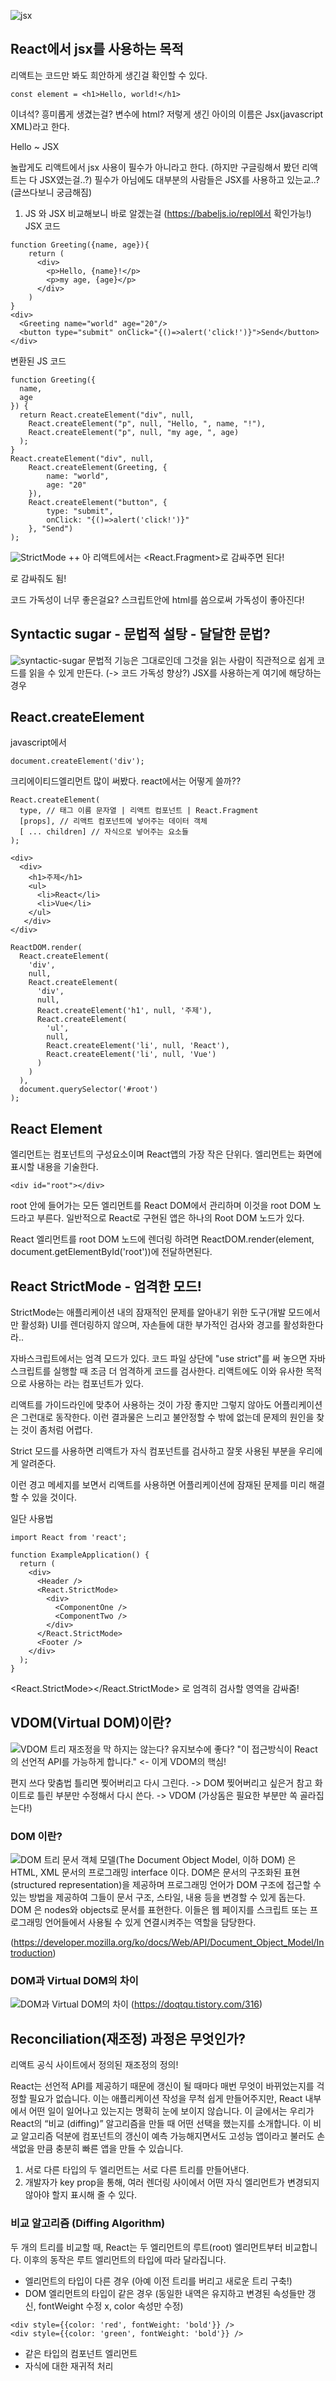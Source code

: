 ![jsx](/my-app/static/images/jsx.png)

## React에서 jsx를 사용하는 목적

리액트는 코드만 봐도 희안하게 생긴걸 확인할 수 있다.
```
const element = <h1>Hello, world!</h1>
```
이녀석? 흥미롭게 생겼는걸?
변수에 html? 저렇게 생긴 아이의 이름은 Jsx(javascript XML)라고 한다.

Hello ~ JSX 

놀랍게도 리액트에서 jsx 사용이 필수가 아니라고 한다. (하지만 구글링해서 봤던 리액트는 다 JSX였는걸..?)
필수가 아님에도 대부분의 사람들은 JSX를 사용하고 있는교..? (글쓰다보니 궁금해짐)

1. JS 와 JSX 비교해보니 바로 알겠는걸 (https://babeljs.io/repl에서 확인가능!)
JSX 코드
```
function Greeting({name, age}){
	return (
      <div>
    	<p>Hello, {name}!</p>
      	<p>my age, {age}</p>
      </div>
    )
}
<div>
  <Greeting name="world" age="20"/>
  <button type="submit" onClick="{()=>alert('click!')}">Send</button>
</div>
```
변환된 JS 코드
```
function Greeting({
  name,
  age
}) {
  return React.createElement("div", null, 
    React.createElement("p", null, "Hello, ", name, "!"), 
    React.createElement("p", null, "my age, ", age)
  );
}
React.createElement("div", null, 
    React.createElement(Greeting, {
        name: "world",
        age: "20"
    }), 
    React.createElement("button", {
        type: "submit",
        onClick: "{()=>alert('click!')}"
    }, "Send")
);
```

![StrictMode](/my-app/static/images/strictModeError.png)
++ 아 리액트에서는 <React.Fragment>로 감싸주면 된다! <div>로 감싸줘도 됨!  

코드 가독성이 너무 좋은걸요?
스크립트안에 html를 씀으로써 가독성이 좋아진다!

## Syntactic sugar - 문법적 설탕 - 달달한 문법?
![syntactic-sugar](/my-app/static/images/syntactic-sugar.jpg)
문법적 기능은 그대로인데 그것을 읽는 사람이 직관적으로 쉽게 코드를 읽을 수 있게 만든다. (-> 코드 가독성 향상?)
JSX를 사용하는게 여기에 해당하는 경우

## React.createElement 
javascript에서
```
document.createElement('div');
```
크리에이티드엘리먼트 많이 써봤다.
react에서는 어떻게 쓸까??

```
React.createElement(
  type, // 태그 이름 문자열 | 리액트 컴포넌트 | React.Fragment
  [props], // 리액트 컴포넌트에 넣어주는 데이터 객체
  [ ... children] // 자식으로 넣어주는 요소들
);
```
```
<div>
  <div>
    <h1>주제</h1>
    <ul>
      <li>React</li>
      <li>Vue</li>
    </ul>
   </div>
</div>
```
```
ReactDOM.render(
  React.createElement(
    'div',
    null,
    React.createElement(
      'div',
      null,
      React.createElement('h1', null, '주제'),
      React.createElement(
        'ul',
        null,
        React.createElement('li', null, 'React'),
        React.createElement('li', null, 'Vue')
      )
    )
  ),
  document.querySelector('#root')
);
```


## React Element
엘리먼트는 컴포넌트의 구성요소이며 React앱의 가장 작은 단위다. 엘리먼트는 화면에 표시할 내용을 기술한다.
```
<div id="root"></div>
```
root 안에 들어가는 모든 엘리먼트를 React DOM에서 관리하며 이것을 root DOM 노드라고 부른다. 
일반적으로 React로 구현된 앱은 하나의 Root DOM 노드가 있다.

React 엘리먼트를 root DOM 노드에 렌더링 하려면 ReactDOM.render(element, document.getElementById('root'))에 전달하면된다.

## React StrictMode - 엄격한 모드!
StrictMode는 애플리케이션 내의 잠재적인 문제를 알아내기 위한 도구(개발 모드에서만 활성화) 
UI를 렌더링하지 않으며, 자손들에 대한 부가적인 검사와 경고를 활성화한다라..

자바스크립트에서는 엄격 모드가 있다. 
코드 파일 상단에 "use strict"를 써 놓으면 자바스크립트를 실행할 때 조금 더 엄격하게 코드를 검사한다.
리액트에도 이와 유사한 목적으로 사용하는 <StrictMode />라는 컴포넌트가 있다.

리액트를 가이드라인에 맞추어 사용하는 것이 가장 좋지만 그렇지 않아도 어플리케이션은 그런대로 동작한다. 
이런 결과물은 느리고 불안정할 수 밖에 없는데 문제의 원인을 찾는 것이 좀처럼 어렵다.

Strict 모드를 사용하면 리액트가 자식 컴포넌트를 검사하고 잘못 사용된 부분을 우리에게 알려준다. 

이런 경고 메세지를 보면서 리액트를 사용하면 어플리케이션에 잠재된 문제를 미리 해결할 수 있을 것이다.

일단 사용법
```
import React from 'react';

function ExampleApplication() {
  return (
    <div>
      <Header />
      <React.StrictMode>
        <div>
          <ComponentOne />
          <ComponentTwo />
        </div>
      </React.StrictMode>
      <Footer />
    </div>
  );
}
```

<React.StrictMode></React.StrictMode> 로 엄격히 검사할 영역을 감싸줌!


## VDOM(Virtual DOM)이란?
![ VDOM 트리](/my-app/static/images/virtualDomTree.jpeg)
재조정을 막 하지는 않는다? 유지보수에 좋다?
"이 접근방식이 React의 선언적 API를 가능하게 합니다." <- 이게 VDOM의 핵심!

편지 쓰다 맞춤법 틀리면 찢어버리고 다시 그린다. -> DOM
찢어버리고 싶은거 참고 화이트로 틀린 부분만 수정해서 다시 쓴다. -> VDOM (가상돔은 필요한 부분만 쏙 골라집는다!)

### DOM 이란?
![ DOM 트리](/my-app/static/images/DomTree.webp)
문서 객체 모델(The Document Object Model, 이하 DOM) 은 HTML, XML 문서의 프로그래밍 interface 이다.
DOM은 문서의 구조화된 표현(structured representation)을 제공하며 프로그래밍 언어가 DOM 구조에 접근할 수 있는 방법을 제공하여 
그들이 문서 구조, 스타일, 내용 등을 변경할 수 있게 돕는다. DOM 은 nodes와 objects로 문서를 표현한다. 
이들은 웹 페이지를 스크립트 또는 프로그래밍 언어들에서 사용될 수 있게 연결시켜주는 역할을 담당한다.

(https://developer.mozilla.org/ko/docs/Web/API/Document_Object_Model/Introduction)

### DOM과 Virtual DOM의 차이
![ DOM과 Virtual DOM의 차이](/my-app/static/images/dom_virtualDom.png)
(https://doqtqu.tistory.com/316)


## Reconciliation(재조정) 과정은 무엇인가?
리액트 공식 사이트에서 정의된 재조정의 정의!

React는 선언적 API를 제공하기 때문에 갱신이 될 때마다 매번 무엇이 바뀌었는지를 걱정할 필요가 없습니다. 
이는 애플리케이션 작성을 무척 쉽게 만들어주지만, React 내부에서 어떤 일이 일어나고 있는지는 명확히 눈에 보이지 않습니다. 
이 글에서는 우리가 React의 “비교 (diffing)” 알고리즘을 만들 때 어떤 선택을 했는지를 소개합니다. 
이 비교 알고리즘 덕분에 컴포넌트의 갱신이 예측 가능해지면서도 고성능 앱이라고 불러도 손색없을 만큼 충분히 빠른 앱을 만들 수 있습니다.

1. 서로 다른 타입의 두 엘리먼트는 서로 다른 트리를 만들어낸다.
2. 개발자가 key prop을 통해, 여러 렌더링 사이에서 어떤 자식 엘리먼트가 변경되지 않아야 할지 표시해 줄 수 있다.

### 비교 알고리즘 (Diffing Algorithm)
두 개의 트리를 비교할 때, React는 두 엘리먼트의 루트(root) 엘리먼트부터 비교합니다. 
이후의 동작은 루트 엘리먼트의 타입에 따라 달라집니다.

- 엘리먼트의 타입이 다른 경우 (아예 이전 트리를 버리고 새로운 트리 구축!)
- DOM 엘리먼트의 타입이 같은 경우 (동일한 내역은 유지하고 변경된 속성들만 갱신, fontWeight 수정 x, color 속성만 수정)
```
<div style={{color: 'red', fontWeight: 'bold'}} />
<div style={{color: 'green', fontWeight: 'bold'}} />
```
- 같은 타입의 컴포넌트 엘리먼트
- 자식에 대한 재귀적 처리